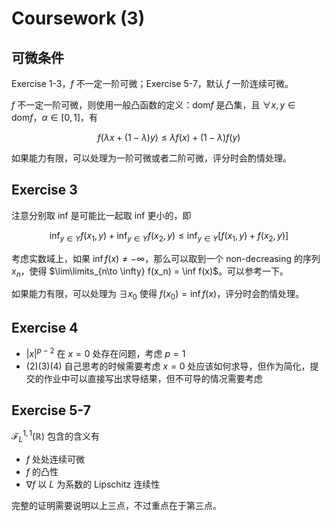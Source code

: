 # Coursework (3)

## 可微条件

Exercise 1-3，$f$ 不一定一阶可微；Exercise 5-7，默认 $f$ 一阶连续可微。

$f$ 不一定一阶可微，则使用一般凸函数的定义：$\mathrm{dom} f$ 是凸集，且 $\forall x, y \in \mathrm{dom} f$，$\alpha \in [0, 1]$，有

$$
    f(\lambda x + (1 - \lambda)y) \leqslant \lambda f(x) + (1 - \lambda) f(y)
$$

如果能力有限，可以处理为一阶可微或者二阶可微，评分时会酌情处理。

## Exercise 3

注意分别取 inf 是可能比一起取 inf 更小的，即

$$
\inf_{y\in Y} f(x_1,y) + \inf_{y\in Y} f(x_2,y) \leqslant \inf_{y\in Y} [ f(x_1,y)+f(x_2,y) ]
$$

考虑实数域上，如果 $\inf f(x) \neq -\infty$，那么可以取到一个 non-decreasing 的序列 $x_n$，使得 $\lim\limits_{n\to \infty} f(x_n) = \inf f(x)$。可以参考一下。

如果能力有限，可以处理为 $\exists x_0$ 使得 $f(x_0) = \inf f(x)$，评分时会酌情处理。

## Exercise 4

- $|x|^{p-2}$ 在 $x=0$ 处存在问题，考虑 $p=1$
- (2)(3)(4) 自己思考的时候需要考虑 $x=0$ 处应该如何求导，但作为简化，提交的作业中可以直接写出求导结果，但不可导的情况需要考虑

## Exercise 5-7

$\mathcal{F}_L^{1, 1}(\mathbb{R})$ 包含的含义有

- $f$ 处处连续可微
- $f$ 的凸性
- $\nabla f$ 以 $L$ 为系数的 Lipschitz 连续性

完整的证明需要说明以上三点，不过重点在于第三点。